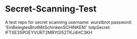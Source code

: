 # Secret-Scanning-Test
A test repo for secret scanning
  username: wurstbrot
  password: 'EinBelegtesBrotMitSchinkenSCHINKEN!'
  totpSecret: IFTXE3SPOEYVURT2MRYGI52TKJ4HC3KH
